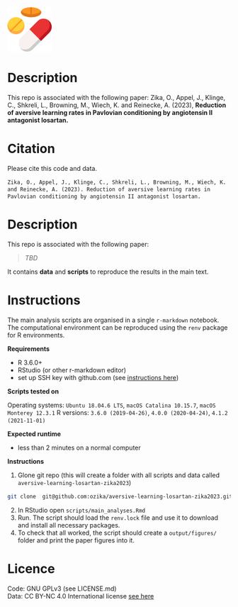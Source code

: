 <img src ="img/medicine.png" width="100">


# Description

This repo is associated with the following paper: Zika, O., Appel, J., Klinge, C., Shkreli, L., Browning, M., Wiech, K. and Reinecke, A. (2023), **Reduction of aversive learning rates in Pavlovian conditioning by angiotensin II antagonist losartan.**

# Citation
Please cite this code and data. 


```
Zika, O., Appel, J., Klinge, C., Shkreli, L., Browning, M., Wiech, K. and Reinecke, A. (2023). Reduction of aversive learning rates in Pavlovian conditioning by angiotensin II antagonist losartan. 
```
# Description

This repo is associated with the following paper: 

> *TBD*

It contains **data** and **scripts** to reproduce the results in the main text.

# Instructions

The main analysis scripts are organised in a single `r-markdown` notebook. The computational environment can be reproduced using the `renv` package for R environments.

**Requirements**
- R 3.6.0+
- RStudio (or other r-markdown editor)
- set up SSH key with github.com (see [instructions here](https://docs.github.com/en/authentication/connecting-to-github-with-ssh/adding-a-new-ssh-key-to-your-github-account))

**Scripts tested on**

Operating systems: `Ubuntu 18.04.6 LTS`,  `macOS Catalina 10.15.7`, `macOS Monterey 12.3.1`
R versions: `3.6.0 (2019-04-26)`, `4.0.0 (2020-04-24)`, `4.1.2 (2021-11-01)`

**Expected runtime**
- less than 2 minutes on a normal computer

**Instructions**
1. Glone git repo (this will create a folder with all scripts and data called `aversive-learning-losartan-zika2023`)

```bash
git clone  git@github.com:ozika/aversive-learning-losartan-zika2023.git
```

2. In RStudio open `scripts/main_analyses.Rmd` 
3. Run. The script should load the `renv.lock` file and use it to download and install all necessary packages.
4. To check that all worked, the script should create a `output/figures/` folder and print the paper figures into it.

# Licence
Code: GNU GPLv3 (see LICENSE.md)  
Data: CC BY-NC 4.0 International license [see here](https://creativecommons.org/licenses/by-nc/4.0/)